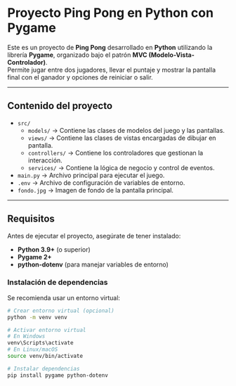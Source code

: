 # Proyecto Ping Pong en Python con Pygame

Este es un proyecto de **Ping Pong** desarrollado en **Python** utilizando la librería **Pygame**, organizado bajo el patrón **MVC (Modelo-Vista-Controlador)**.  
Permite jugar entre dos jugadores, llevar el puntaje y mostrar la pantalla final con el ganador y opciones de reiniciar o salir.

---

## Contenido del proyecto

- `src/`
  - `models/` → Contiene las clases de modelos del juego y las pantallas.
  - `views/` → Contiene las clases de vistas encargadas de dibujar en pantalla.
  - `controllers/` → Contiene los controladores que gestionan la interacción.
  - `services/` → Contiene la lógica de negocio y control de eventos.
- `main.py` → Archivo principal para ejecutar el juego.
- `.env` → Archivo de configuración de variables de entorno.
- `fondo.jpg` → Imagen de fondo de la pantalla principal.

---

## Requisitos

Antes de ejecutar el proyecto, asegúrate de tener instalado:

- **Python 3.9+** (o superior)
- **Pygame 2+**
- **python-dotenv** (para manejar variables de entorno)

### Instalación de dependencias

Se recomienda usar un entorno virtual:

```bash
# Crear entorno virtual (opcional)
python -m venv venv

# Activar entorno virtual
# En Windows
venv\Scripts\activate
# En Linux/macOS
source venv/bin/activate

# Instalar dependencias
pip install pygame python-dotenv
